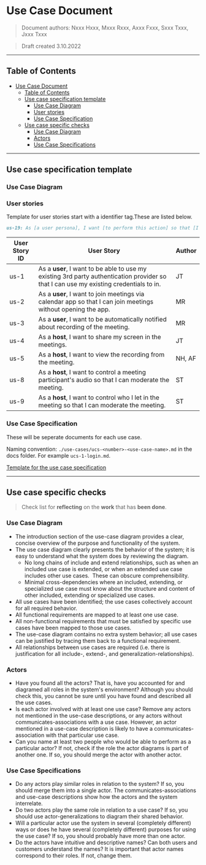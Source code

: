 # Use Case Document

> Document authors:
> Nxxx Hxxx, Mxxx Rxxx, Axxx Fxxx, Sxxx Txxx, Jxxx Txxx

> Draft created 3.10.2022

---

## Table of Contents

- [Use Case Document](#use-case-document)
  - [Table of Contents](#table-of-contents)
  - [Use case specification template](#use-case-specification-template)
    - [Use Case Diagram](#use-case-diagram)
    - [User stories](#user-stories)
    - [Use Case Specification](#use-case-specification)
  - [Use case specific checks](#use-case-specific-checks)
    - [Use Case Diagram](#use-case-diagram-1)
    - [Actors](#actors)
    - [Use Case Specifications](#use-case-specifications)

---

## Use case specification template

### Use Case Diagram

### User stories

Template for user stories start with a identifier tag.These are listed below.

```markdown
us-19: As [a user persona], I want [to perform this action] so that [I can accomplish this goal].
```

| User Story ID | User Story                                                                                                                             | Author |
| ------------- | -------------------------------------------------------------------------------------------------------------------------------------- | ------ |
| us-1          | As a **user**, I want to be able to use my existing 3rd party authentication provider so that I can use my existing credentials to in. | JT     |
| us-2          | As a **user**, I want to join meetings via calendar app so that I can join meetings without opening the app.                           | MR     |
| us-3          | As a **user**, I want to be automatically notified about recording of the meeting.                                                     | MR     |
| us-4          | As a **host**, I want to share my screen in the meetings.                                                                              | JT     |
| us-5          | As a **host**, I want to view the recording from the meeting.                                                                          | NH, AF |
| us-8          | As a **host**, I want to control a meeting participant's audio so that I can moderate the meeting. | ST |
| us-9          | As a **host**, I want to control who I let in the meeting so that I can moderate the meeting. | ST |

### Use Case Specification

These will be seperate documents for each use case.

Naming convention: `./use-cases/ucs-<number>-<use-case-name>.md` in the docs folder. For example `ucs-1-login.md`.

[Template for the use case specification](./use-cases/ucs-template.md)

---

## Use case specific checks

> Check list for **reflecting** on the **work** that has **been done**.

### Use Case Diagram

- The introduction section of the use-case diagram provides a clear, concise overview of the purpose and functionality of the system.
- The use case diagram clearly presents the behavior of the system; it is easy to understand what the system does by reviewing the diagram.
  - No long chains of include and extend relationships, such as when an included use case is extended, or when an extended use case includes other use cases.  These can obscure comprehensibility.
  - Minimal cross-dependencies where an included, extending, or specialized use case must know about the structure and content of other included, extending or specialized use cases.
- All use cases have been identified; the use cases collectively account for all required behavior.
- All functional requirements are mapped to at least one use case.
- All non-functional requirements that must be satisfied by specific use cases have been mapped to those use cases.
- The use-case diagram contains no extra system behavior; all use cases can be justified by tracing them back to a functional requirement.
- All relationships between use cases are required (i.e. there is justification for all include-, extend-, and generalization-relationships).

### Actors

- Have you found all the actors? That is, have you accounted for and diagramed all roles in the system's environment? Although you should check this, you cannot be sure until you have found and described all the use cases.
- Is each actor involved with at least one use case? Remove any actors not mentioned in the use-case descriptions, or any actors without communicates-associations with a use case. However, an actor mentioned in a use-case description is likely to have a communicates-association with that particular use case.
- Can you name at least two people who would be able to perform as a particular actor? If not, check if the role the actor diagrams is part of another one. If so, you should merge the actor with another actor.

### Use Case Specifications

- Do any actors play similar roles in relation to the system? If so, you should merge them into a single actor. The communicates-associations and use-case descriptions show how the actors and the system interrelate.
- Do two actors play the same role in relation to a use case? If so, you should use actor-generalizations to diagram their shared behavior.
- Will a particular actor use the system in several (completely different) ways or does he have several (completely different) purposes for using the use case? If so, you should probably have more than one actor.
- Do the actors have intuitive and descriptive names? Can both users and customers understand the names? It is important that actor names correspond to their roles. If not, change them.

